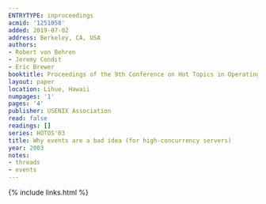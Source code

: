 ```yaml
---
ENTRYTYPE: inproceedings
acmid: '1251058'
added: 2019-07-02
address: Berkeley, CA, USA
authors:
- Robert von Behren
- Jeremy Condit
- Eric Brewer
booktitle: Proceedings of the 9th Conference on Hot Topics in Operating Systems - Volume 9
layout: paper
location: Lihue, Hawaii
numpages: '1'
pages: '4'
publisher: USENIX Association
read: false
readings: []
series: HOTOS'03
title: Why events are a bad idea (for high-concurrency servers)
year: 2003
notes:
- threads
- events
---
```

{% include links.html %}
